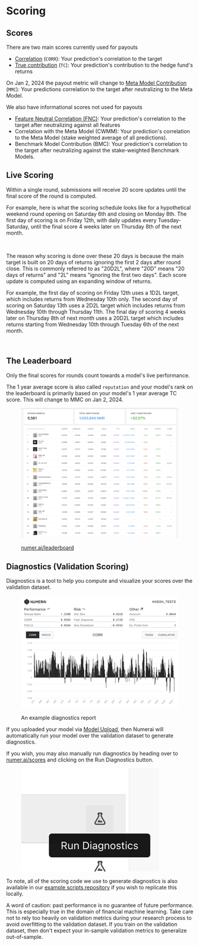 # Scoring

## Scores

There are two main scores currently used for payouts

* [Correlation](https://docs.numer.ai/tournament/correlation-corr) (`CORR`): Your prediction's correlation to the target
* [True contribution](https://docs.numer.ai/tournament/true-contribution-tc) (`TC`):  Your prediction's contribution to the hedge fund's returns&#x20;

On Jan 2, 2024 the payout metric will change to [Meta Model Contribution](meta-model-contribution-mmc-and-bmc.md) (`MMC`): Your predictions correlation to the target after neutralizing to the Meta Model.&#x20;

We also have informational scores not used for payouts

* [Feature Neutral Correlation (FNC)](feature-neutral-correlation.md): Your prediction's correlation to the target after neutralizing against all features &#x20;
* Correlation with the Meta Model (CWMM): Your prediction's correlation to the Meta Model (stake weighted average of all predictions).
* Benchmark Model Contribution (BMC): Your prediction's correlation to the target after neutralizing against the stake-weighted Benchmark Models.

## Live Scoring

Within a single round, submissions will receive 20 score updates until the final score of the round is computed.&#x20;

For example, here is what the scoring schedule looks like for a hypothetical weekend round opening on Saturday 6th and closing on Monday 8th. The first day of scoring is on Friday 12th, with daily updates every Tuesday-Saturday, until the final score 4 weeks later on Thursday 8th of the next month.

<figure><img src="https://documents.lucid.app/documents/9e91ae48-1fb7-4603-bf30-8428d1a4fe1e/pages/0_0?a=20594&#x26;x=1874&#x26;y=34&#x26;w=1452&#x26;h=1180&#x26;store=1&#x26;accept=image%2F*&#x26;auth=LCA%20041ead69d99460102bf7ff0651835450958d6314c654fad6321e20ca012d975a-ts%3D1683569516" alt=""><figcaption></figcaption></figure>

The reason why scoring is done over these 20 days is because the main target is built on 20 days of returns ignoring the first 2 days after round close. This is commonly referred to as "20D2L", where "20D" means "20 days of returns" and "2L" means "ignoring the first two days". Each score update is computed using an expanding window of returns.

For example, the first day of scoring on Friday 12th uses a 1D2L target, which includes returns from Wednesday 10th only. The second day of scoring on Saturday 13th uses a 2D2L target which includes returns from Wednesday 10th through Thursday 11th. The final day of scoring 4 weeks later on Thursday 8th of next month uses a 20D2L target which includes returns starting from Wednesday 10th through Tuesday 6th of the next month.&#x20;

<figure><img src="https://documents.lucid.app/documents/9e91ae48-1fb7-4603-bf30-8428d1a4fe1e/pages/0_0?a=20588&#x26;x=1898&#x26;y=1331&#x26;w=1276&#x26;h=1100&#x26;store=1&#x26;accept=image%2F*&#x26;auth=LCA%20ca357e5e86017bddb4fd4a7f3e09ec7a62e4bc008858a2b65b0c9d4746587bad-ts%3D1683569516" alt=""><figcaption></figcaption></figure>

## The Leaderboard

Only the final scores for rounds count towards a model's live performance.

The 1 year average score is also called `reputation` and your model's rank on the leaderboard is primarily based on your model's 1 year average TC score. This will change to MMC on Jan 2, 2024.

<figure><img src="../../.gitbook/assets/image (46).png" alt=""><figcaption><p><a href="https://numer.ai/leaderboard">numer.ai/leaderboard</a></p></figcaption></figure>

## Diagnostics (Validation Scoring)

Diagnostics is a tool to help you compute and visualize your scores over the validation dataset.

<figure><img src="../../.gitbook/assets/image (5).png" alt=""><figcaption><p>An example diagnostics report</p></figcaption></figure>

If you uploaded your model via [Model Upload](../submissions/model-uploads.md), then Numerai will automatically run your model over the validation dataset to generate diagnostics.

If you wish, you may also manually run diagnostics by heading over to [numer.ai/scores](https://numer.ai/scores) and clicking on the Run Diagnostics button.  &#x20;

&#x20; &#x20;

<figure><img src="../../.gitbook/assets/image (22).png" alt=""><figcaption></figcaption></figure>

To note, all of the scoring code we use to generate diagnostics is also available in our [example scripts repository](https://github.com/numerai/example-scripts) if you wish to replicate this locally.&#x20;

A word of caution: past performance is no guarantee of future performance. This is especially true in the domain of financial machine learning. Take care not to rely too heavily on validation metrics during your research process to avoid overfitting to the validation dataset. If you train on the validation dataset, then don't expect your in-sample validation metrics to generalize out-of-sample.
